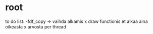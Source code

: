 # root

to do list:
  -fdf_copy -> vaihda alkamis x draw functionis et alkaa aina oikeasta x arvosta per thread
